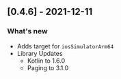 ## [0.4.6] - 2021-12-11
### What's new
- Adds target for `iosSimulatorArm64`
- Library Updates
  - Kotlin to 1.6.0
  - Paging to 3.1.0  